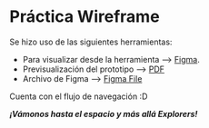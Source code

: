 # Práctica Wireframe

Se hizo uso de las siguientes herramientas:


- Para visualizar desde la herramienta --> [Figma](https://www.figma.com/file/4UHiTcvRbrx6I3chSJNvgS/Abogabot-UI).
- Previsualización del prototipo --> [PDF](./Abogabot%20UI.pdf)
- Archivo de Figma --> [Figma File](./Abogabot%20UI.fig)


Cuenta con el flujo de navegación :D



***¡Vámonos hasta el espacio y más allá Explorers!***